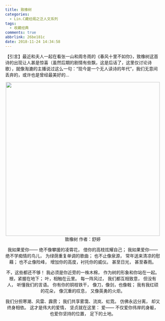 ```yaml
---
title: 致橡树
categories:
  - Lin.C藏经阁之泛人文系列
tags:
  - 收藏经典
comments: true
abbrlink: 26be181c
date: 2018-11-24 14:34:58
---
```

【引言】最近和夫人一起在看张一山和周冬雨的《春风十里不如你》，致橡树这首诗的出现让人甚是惊喜（虽然后期的剧情有些飘，这是后话了，这里仅讨论诗歌），就像淘漉的主播说过这么一句：“现今是一个无人读诗的年代”，我们无意间丢弃的，或许也是曾经最美好的...
<div align=center><img src="http://pm4hdun71.bkt.clouddn.com/img/2018/2018-11-24-01.jpg" width="500"/></div>
<!-- more -->
<div align=center>
致橡树
作者：舒婷

我如果爱你——
绝不像攀援的凌霄花，
借你的高枝炫耀自己；
我如果爱你——
绝不学痴情的鸟儿，
为绿荫重复单调的歌曲；
也不止像泉源，
常年送来清凉的慰藉；
也不止像险峰，
增加你的高度，衬托你的威仪。
甚至日光，
甚至春雨。

不，这些都还不够！
我必须是你近旁的一株木棉，
作为树的形象和你站在一起。
根，紧握在地下；
叶，相触在云里。
每一阵风过，
我们都互相致意，
但没有人，
听懂我们的言语。
你有你的铜枝铁干，
像刀，像剑，也像戟；
我有我红硕的花朵，
像沉重的叹息，
又像英勇的火炬。

我们分担寒潮、风雷、霹雳；
我们共享雾霭、流岚、虹霓。
仿佛永远分离，
却又终身相依。
这才是伟大的爱情，
坚贞就在这里：
爱——
不仅爱你伟岸的身躯，
也爱你坚持的位置，
足下的土地。
</div>